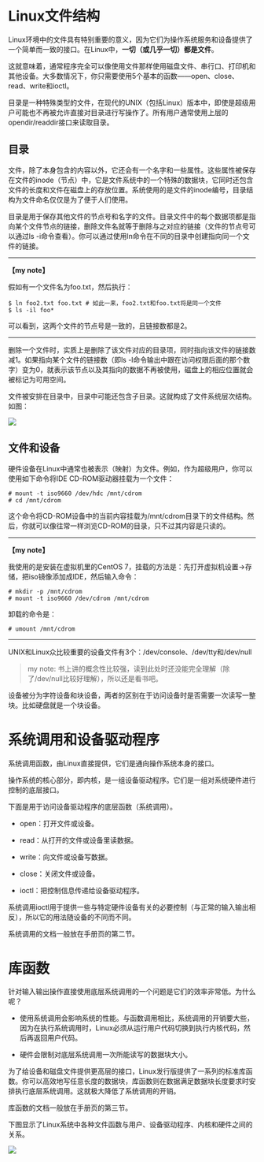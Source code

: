 # Linux文件结构

Linux环境中的文件具有特别重要的意义，因为它们为操作系统服务和设备提供了一个简单而一致的接口。在Linux中，**一切（或几乎一切）都是文件**。

这就意味着，通常程序完全可以像使用文件那样使用磁盘文件、串行口、打印机和其他设备。大多数情况下，你只需要使用5个基本的函数——open、close、read、write和ioctl。

目录是一种特殊类型的文件，在现代的UNIX（包括Linux）版本中，即使是超级用户可能也不再被允许直接对目录进行写操作了。所有用户通常使用上层的opendir/readdir接口来读取目录。

## 目录

文件，除了本身包含的内容以外，它还会有一个名字和一些属性。这些属性被保存在文件的inode（节点）中，它是文件系统中的一个特殊的数据块，它同时还包含文件的长度和文件在磁盘上的存放位置。系统使用的是文件的inode编号，目录结构为文件命名仅仅是为了便于人们使用。

目录是用于保存其他文件的节点号和名字的文件。目录文件中的每个数据项都是指向某个文件节点的链接，删除文件名就等于删除与之对应的链接（文件的节点号可以通过ls -i命令查看）。你可以通过使用ln命令在不同的目录中创建指向同一个文件的链接。

---

**【my note】**

假如有一个文件名为foo.txt，然后执行：

```
$ ln foo2.txt foo.txt # 如此一来，foo2.txt和foo.txt将是同一个文件
$ ls -il foo*
```

可以看到，这两个文件的节点号是一致的，且链接数都是2。

---

删除一个文件时，实质上是删除了该文件对应的目录项，同时指向该文件的链接数减1。如果指向某个文件的链接数（即ls -l命令输出中跟在访问权限后面的那个数字）变为0，就表示该节点以及其指向的数据不再被使用，磁盘上的相应位置就会被标记为可用空间。

文件被安排在目录中，目录中可能还包含子目录。这就构成了文件系统层次结构。如图：

![](index_files/Linux_u6587_u4EF6_u5C42_u6B21_u7ED3_u6784.png)

## 文件和设备

硬件设备在Linux中通常也被表示（映射）为文件。例如，作为超级用户，你可以使用如下命令将IDE CD-ROM驱动器挂载为一个文件：

```
# mount -t iso9660 /dev/hdc /mnt/cdrom
# cd /mnt/cdrom
```

这个命令将CD-ROM设备中的当前内容挂载为/mnt/cdrom目录下的文件结构。然后，你就可以像往常一样浏览CD-ROM的目录，只不过其内容是只读的。

---

**【my note】**

我使用的是安装在虚拟机里的CentOS 7，挂载的方法是：先打开虚拟机设置->存储，把iso镜像添加成IDE，然后输入命令：

```
# mkdir -p /mnt/cdrom
# mount -t iso9660 /dev/cdrom /mnt/cdrom
```

卸载的命令是：

```
# umount /mnt/cdrom
```

---

UNIX和Linux众比较重要的设备文件有3个：/dev/console、/dev/tty和/dev/null

> my note: 书上讲的概念性比较强，读到此处时还没能完全理解（除了/dev/null比较好理解），所以还是看书吧。

设备被分为字符设备和块设备，两者的区别在于访问设备时是否需要一次读写一整块。比如硬盘就是一个块设备。

# 系统调用和设备驱动程序

系统调用函数，由Linux直接提供，它们是通向操作系统本身的接口。

操作系统的核心部分，即内核，是一组设备驱动程序。它们是一组对系统硬件进行控制的底层接口。

下面是用于访问设备驱动程序的底层函数（系统调用）。

- open：打开文件或设备。

- read：从打开的文件或设备里读数据。

- write：向文件或设备写数据。

- close：关闭文件或设备。

- ioctl：把控制信息传递给设备驱动程序。

系统调用ioctl用于提供一些与特定硬件设备有关的必要控制（与正常的输入输出相反），所以它的用法随设备的不同而不同。

系统调用的文档一般放在手册页的第二节。

# 库函数

针对输入输出操作直接使用底层系统调用的一个问题是它们的效率非常低。为什么呢？

- 使用系统调用会影响系统的性能。与函数调用相比，系统调用的开销要大些，因为在执行系统调用时，Linux必须从运行用户代码切换到执行内核代码，然后再返回用户代码。

- 硬件会限制对底层系统调用一次所能读写的数据块大小。

为了给设备和磁盘文件提供更高层的接口，Linux发行版提供了一系列的标准库函数。你可以高效地写任意长度的数据块，库函数则在数据满足数据块长度要求时安排执行底层系统调用。这就极大降低了系统调用的开销。

库函数的文档一般放在手册页的第三节。

下图显示了Linux系统中各种文件函数与用户、设备驱动程序、内核和硬件之间的关系。

![](index_files/Linux_u7CFB_u7EDF_u8C03_u7528.png)

